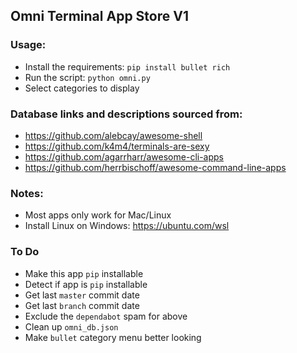 ## Omni Terminal App Store V1

### Usage:
  - Install the requirements: `pip install bullet rich`
  - Run the script: `python omni.py`
  - Select categories to display

### Database links and descriptions sourced from:
  - https://github.com/alebcay/awesome-shell
  - https://github.com/k4m4/terminals-are-sexy
  - https://github.com/agarrharr/awesome-cli-apps
  - https://github.com/herrbischoff/awesome-command-line-apps
  
### Notes:
  - Most apps only work for Mac/Linux
  - Install Linux on Windows: https://ubuntu.com/wsl

### To Do
  - Make this app `pip` installable
  - Detect if app is `pip` installable
  - Get last `master` commit date
  - Get last `branch` commit date 
  - Exclude the `dependabot` spam for above
  - Clean up `omni_db.json`
  - Make `bullet` category menu better looking
